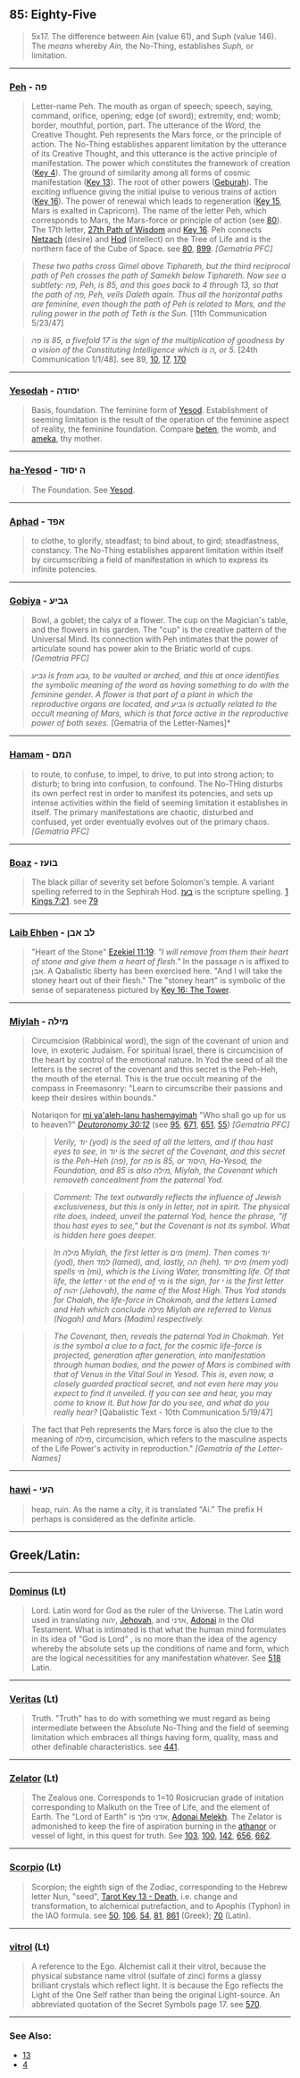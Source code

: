 ## 85: Eighty-Five

> 5x17. The difference between Ain (value 61), and Suph (value 146). The *means* whereby *Ain,* the No-Thing, establishes *Suph,* or limitation.

---

### [Peh](/keys/PH) - פה
> Letter-name Peh. The mouth as organ of speech; speech, saying, command, orifice, opening; edge (of sword); extremity, end; womb; border, mouthful, portion, part. The utterance of the *Word,* the Creative Thought.  Peh represents the Mars force, or the principle of action. The No-Thing establishes apparent limitation by the utterance of its Creative Thought, and this utterance is the active principle of manifestation. The power which constitutes the framework of creation ([Key 4](4)). The ground of similarity among all forms of cosmic manifestation ([Key 13](13)). The root of other powers ([Geburah](216)). The exciting influence giving the initial ipulse to verious trains of action ([Key 16](16)). The power of renewal which leads to regeneration ([Key 15](15), Mars is exalted in Capricorn). The name of the letter Peh, which corresponds to Mars, the Mars-force or principle of action (see [80](80)). The 17th letter, [27th Path of Wisdom](27) and [Key 16](16). Peh connects [Netzach](/keys/NTzCh) (desire) and [Hod](/keys/HVD) (intellect) on the Tree of Life and is the northern face of the Cube of Space. see [80](80), [899](899). *[Gematria PFC]*

> *These two paths cross Gimel above Tiphareth, but the third reciprocal path of Peh crosses the path of Samekh below Tiphareth. Now see a subtlety: פה, Peh, is 85, and this goes back to 4 through 13, so that the path of פה, Peh, veils Daleth again. Thus all the horizontal paths are feminine, even though the path of Peh is related to Mars, and the ruling power in the path of Teth is the Sun.* [11th Communication 5/23/47]

> *פה is 85, a fivefold 17 is the sign of the multiplication of goodness by a vision of the Constituting Intelligence which is ה, or 5.* [24th Communication 1/1/48]. see 89, [10](10), [17](17), [170](170)

---

### [Yesodah](/keys/ISVDH) - יסודה
> Basis, foundation. The feminine form of [Yesod](80). Establishment of seeming limitation is the result of the operation of the feminine aspect of reality, the feminine foundation. Compare [beten](/keys/BTN), the womb, and [ameka](/keys/AMK), thy mother.

---

### [ha-Yesod](/keys/H.ISVD) - ה יסוד
> The Foundation. See [Yesod](80).

---

### [Aphad](/keys/APD) - אפד
> to clothe, to glorify, steadfast; to bind about, to gird; steadfastness, constancy. The No-Thing establishes apparent limitation within itself by circumscribing a field of manifestation in which to express its infinite potencies.

---

### [Gobiya](/keys/GBIO) - גביע
> Bowl, a goblet; the calyx of a flower. The cup on the Magician's table, and the flowers in his garden. The "cup" is the creative pattern of the Universal Mind. Its connection with Peh intimates that the power of articulate sound has power akin to the Briatic world of cups. *[Gematria PFC]*

> *גביע is from גבע, to be vaulted or arched, and this at once identifies the symbolic meaning of the word as having something to do with the feminine gender. A flower is that part of a plant in which the reproductive organs are located, and גביע is actually related to the occult meaning of Mars, which is that force active in the reproductive power of both sexes.* [Gematria of the Letter-Names]*

---

### [Hamam](/keys/HMM) - המם
> to route, to confuse, to impel, to drive, to put into strong action; to disturb; to bring into confusion, to confound. The No-THing disturbs its own perfect rest in order to manifest its potencies, and sets up intense activities within the field of seeming limitation it establishes in itself. The primary manifestations are chaotic, disturbed and confused, yet order eventually evolves out of the primary chaos. *[Gematria PFC]*

---

### [Boaz](/keys/BVOZ) - בועז
> The black pillar of severity set before Solomon's temple. A variant spelling referred to in the Sephirah Hod. [בעז](/keys/BOZ) is the scripture spelling. [1 Kings 7:21](http://biblehub.com/1_kings/7-21.htm). see [79](79)

---

### [Laib Ehben](/keys/LB.ABN) - לב אבן
> "Heart of the Stone" [Ezekiel 11:19](http://biblehub.com/ezekiel/11-19.htm): *"I will remove from them their heart of stone and give them a heart of flesh."* In the passage ה is affixed to אבן. A Qabalistic liberty has been exercised here. "And I will take the stoney heart out of their flesh." The "stoney heart" is symbolic of the sense of separateness pictured by [Key 16: The Tower](16).

---

### [Miylah](/keys/MILH) - מילה
> Circumcision (Rabbinical word), the sign of the covenant of union and love, in exoteric Judaism. For spiritual Israel, there is circumcision of the heart by control of the emotional nature. In Yod the seed of all the letters is the secret of the covenant and this secret is the Peh-Heh, the mouth of the eternal. This is the true occult meaning of the compass in Freemasonry: "Learn to circumscribe their passions and keep their desires within bounds."

> Notariqon for [mi ya'aleh-lanu hashemayimah](/keys/MI.IOLH-LNV.HShMIMH) "Who shall go up for us to heaven?" *[Deutoronomy 30:12](http://biblehub.com/deuteronomy/30-12.htm)* (see [95](95), [671](671), [651](651), [55](55)) *[Gematria PFC]*

> > *Verily, יוד (yod) is the seed of all the letters, and if thou hast eyes to see, in יוד is the secret of the Covenant, and this secret is the Peh-Heh (פה), for פה is 85, or היסוד, Ha-Yesod, the Foundation, and 85 is also מילה, Miylah, the Covenant which removeth concealment from the paternal Yod.*

> > *Comment: The text outwardly reflects the influence of Jewish exclusiveness, but this is only in letter, not in spirit. The physical rite does, indeed, unveil the paternal Yod, hence the phrase, "if thou hast eyes to see," but the Covenant is not its symbol. What is hidden here goes deeper.*

> > *In מילה Miylah, the first letter is מים (mem). Then comes יוד (yod), then למד (lamed), and, lastly, הה (heh). מים יוד (mem yod) spells מי (mi), which is the Living Water, transmitting life. Of that life, the letter י at the end of מי is the sign, for י is the first letter of יהוה (Jehovah), the name of the Most High. Thus Yod stands for Chaiah, the life-force in Chokmah, and the letters Lamed and Heh which conclude מילה Miylah are referred to Venus (Nogah) and Mars (Madim) respectively.*

> > *The Covenant, then, reveals the paternal Yod in Chokmah. Yet is the symbol a clue to a fact, for the cosmic life-force is projected, generation after generation, into manifestation through human bodies, and the power of Mars is combined with that of Venus in the Vital Soul in Yesod. This is, even now, a closely guarded practical secret, and not even here may you expect to find it unveiled. If you can see and hear, you may come to know it. But how far do you see, and what do you really hear?* [Qabalistic Text - 10th Communication 5/19/47]

> The fact that Peh represents the Mars force is also the clue to the meaning of מילה, circumcision, which refers to the masculine aspects of the Life Power's activity in reproduction." *[Gematria of the Letter-Names]*

---

### [hawi](/keys/HOI) - העי
> heap, ruin. As the name a city, it is translated "Ai." The prefix H perhaps is considered as the definite article.

---

## Greek/Latin:

---

### [Dominus](/latin?word=Dominus) (Lt)
> Lord. Latin word for God as the ruler of the Universe. The Latin word used in translating יהוה, [Jehovah](26), and אדני, [Adonai](65) in the Old Testament. What is intimated is that what the human mind formulates in its idea of "God is Lord" , is no more than the idea of the agency whereby the absolute sets up the conditions of name and form, which are the logical necessitities for any manifestation whatever. See [518](518) Latin.

---

### [Veritas](/latin?word=Veritas) (Lt)
> Truth. "Truth" has to do with something we must regard as being intermediate between the Absolute No-Thing and the field of seeming limitation which embraces all things having form, quality, mass and other definable characteristics. see [441](441).

---

### [Zelator](/latin?word=Zelator) (Lt)
> The Zealous one. Corresponds to 1=10 Rosicrucian grade of initation corresponding to Malkuth on the Tree of Life, and the element of Earth. The "Lord of Earth" is אדני מלך, [Adonai Melekh](155). The Zelator is admonished to keep the fire of aspiration burning in the [athanor](/keys/ThNVR) or vessel of light, in this quest for truth. See [103](103), [100](100), [142](142), [656](656), [662](662).

---

### [Scorpio](/latin?word=Scorpio) (Lt)
> Scorpion; the eighth sign of the Zodiac, corresponding to the Hebrew letter Nun, "seed", [Tarot Key 13 - Death](13), i.e. change and transformation, to alchemical putrefaction, and to Apophis (Typhon) in the IAO formula. see [50](50), [106](106), [54](54), [81](81), [861](861) (Greek); [70](70) (Latin).

---

### [vitrol](/latin?word=vitrol) (Lt)
> A reference to the Ego. Alchemist call it their vitrol, because the physical substance name vitrol (sulfate of zinc) forms a glassy brilliant crystals which reflect light. It is because the Ego reflects the Light of the One Self rather than being the original Light-source. An abbreviated quotation of the Secret Symbols page 17. see [570](570).

---

### See Also:

- [13](13)
- [4](4)
